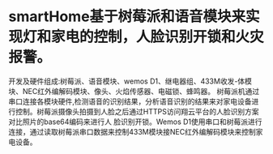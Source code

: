 # smartHome基于树莓派和语音模块来实现灯和家电的控制，人脸识别开锁和火灾报警。
开发及硬件组成:树莓派、语音模块、wemos D1、继电器组、433M收发-体模块、NEC红外编解码模块、像头、火焰传感器、电磁锁、蜂鸣器。
树莓派机通过串口连接各模块硬件,检测语音的识别结果，分析语音识别的结果来对家电设备进行控制。树莓派摄像头拍摄到人脸之后通过HTTPS访问翔云平台的人脸识别方案对比照片的base64编码来进行人 脸识别开锁。Wemos D1使用串口和树莓派进行连接，通过读取树莓派串口数据来控制433M模块接NEC红外编解码模块来控制家电设备。
